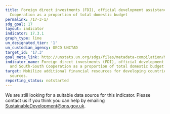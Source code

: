 ```yaml
---
title: Foreign direct investments (FDI), official development assistance and South-South
  Cooperation as a proportion of total domestic budget
permalink: /17-3-1/
sdg_goal: 17
layout: indicator
indicator: 17.3.1
graph_type: line
un_designated_tier: '1'
un_custodian_agency: OECD UNCTAD
target_id: '17.3'
goal_meta_link: http://unstats.un.org/sdgs/files/metadata-compilation/Metadata-Goal-17.pdf
indicator_name: Foreign direct investments (FDI), official development assistance
  and South-South Cooperation as a proportion of total domestic budget
target: Mobilize additional financial resources for developing countries from multiple
  sources.
reporting_status: notstarted
---
```


We are still looking for a suitable data source for this indicator. Please contact us if you think you can help by emailing <a href="mailto:SustainableDevelopment@ons.gov.uk">SustainableDevelopment@ons.gov.uk</a>.


